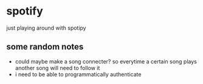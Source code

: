 # spotify
just playing around with spotipy
## some random notes
- could maybe make a song connecter? so everytime a certain song plays another song will need to follow it
- i need to be able to programmatically authenticate